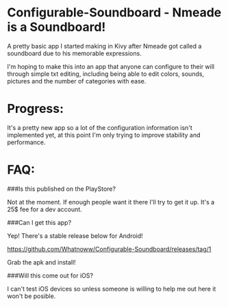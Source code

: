 # Configurable-Soundboard - Nmeade is a Soundboard!

A pretty basic app I started making in Kivy after Nmeade got called a soundboard due to his memorable expressions.

I'm hoping to make this into an app that anyone can configure to their will through simple txt editing, including being able to edit colors, sounds, pictures and the number of categories with ease.

# Progress:

It's a pretty new app so a lot of the configuration information isn't implemented yet, at this point I'm only trying to improve stability and performance.

# FAQ:

###Is this published on the PlayStore?

Not at the moment. If enough people want it there I'll try to get it up. It's a 25$ fee for a dev account.

###Can I get this app?

Yep! There's a stable release below for Android!

https://github.com/Whatnoww/Configurable-Soundboard/releases/tag/1

Grab the apk and install!

###Will this come out for iOS?

I can't test iOS devices so unless someone is willing to help me out here it won't be posible.
